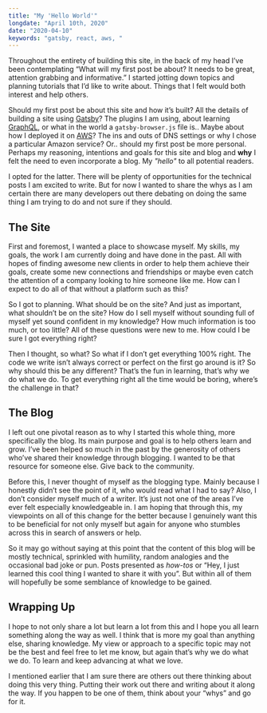 ```yaml
---
title: "My 'Hello World'"
longdate: "April 10th, 2020"
date: "2020-04-10"
keywords: "gatsby, react, aws, "
---
```


Throughout the entirety of building this site, in the back of my head I’ve been contemplating “What will my first post be about? It needs to be great, attention grabbing and informative.” I started jotting down topics and planning tutorials that I’d like to write about. Things that I felt would both interest and help others.

Should my first post be about this site and how it’s built? All the details of building a site using [Gatsby](https://www.gatsbyjs.org/)? The plugins I am using, about learning [GraphQL](https://graphql.org/), or what in the world a `gatsby-browser.js` file is.. Maybe about how I deployed it on [AWS](https://aws.amazon.com/)? The ins and outs of DNS settings or why I chose a particular Amazon service? Or.. should my first post be more personal. Perhaps my reasoning, intentions and goals for this site and blog and **why** I felt the need to even incorporate a blog. My _"hello"_ to all potential readers.

I opted for the latter. There will be plenty of opportunities for the technical posts I am excited to write. But for now I wanted to share the whys as I am certain there are many developers out there debating on doing the same thing I am trying to do and not sure if they should.

## The Site

First and foremost, I wanted a place to showcase myself. My skills, my goals, the work I am currently doing and have done in the past. All with hopes of finding awesome new clients in order to help them achieve their goals, create some new connections and friendships or maybe even catch the attention of a company looking to hire someone like me. How can I expect to do all of that without a platform such as this?

So I got to planning. What should be on the site? And just as important, what shouldn’t be on the site? How do I sell myself without sounding full of myself yet sound confident in my knowledge? How much information is too much, or too little? All of these questions were new to me. How could I be sure I got everything right?

Then I thought, so what? So what if I don’t get everything 100% right. The code we write isn’t always correct or perfect on the first go around is it? So why should this be any different? That’s the fun in learning, that’s why we do what we do. To get everything right all the time would be boring, where’s the challenge in that?

## The Blog

I left out one pivotal reason as to why I started this whole thing, more specifically the blog. Its main purpose and goal is to help others learn and grow. I’ve been helped so much in the past by the generosity of others who’ve shared their knowledge through blogging. I wanted to be that resource for someone else. Give back to the community.

Before this, I never thought of myself as the blogging type. Mainly because I honestly didn’t see the point of it, who would read what I had to say? Also, I don’t consider myself much of a writer. It’s just not one of the areas I’ve ever felt especially knowledgeable in. I am hoping that through this, my viewpoints on all of this change for the better because I genuinely want this to be beneficial for not only myself but again for anyone who stumbles across this in search of answers or help.

So it may go without saying at this point that the content of this blog will be mostly technical, sprinkled with humility, random analogies and the occasional bad joke or pun. Posts presented as _how-tos_ or “Hey, I just learned this cool thing I wanted to share it with you”. But within all of them will hopefully be some semblance of knowledge to be gained.

## Wrapping Up

I hope to not only share a lot but learn a lot from this and I hope you all learn something along the way as well. I think that is more my goal than anything else, sharing knowledge. My view or approach to a specific topic may not be the best and feel free to let me know, but again that’s why we do what we do. To learn and keep advancing at what we love.

I mentioned earlier that I am sure there are others out there thinking about doing this very thing. Putting their work out there and writing about it along the way. If you happen to be one of them, think about your “whys” and go for it.

